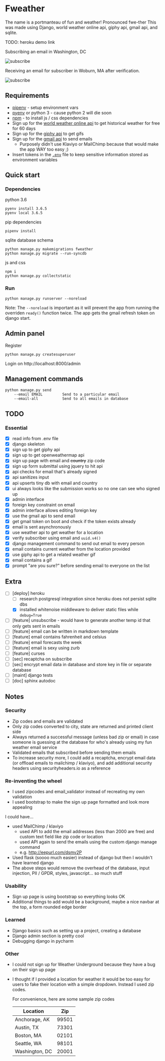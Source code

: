 # Fweather

The name is a portmanteau of fun and weather! Pronounced fwe-ther This was made using Django, world weather online api, giphy api, gmail api, and sqlite.

TODO: heroku demo link

Subscribing an email in Washington, DC

![subscribe](images/subscribe.png)

Receiving an email for subscriber in Woburn, MA after verification.

![subscribe](images/email.png)

## Requirements

* [pipenv](https://docs.pipenv.org) - setup environment vars
* [pyenv](https://github.com/pyenv/pyenv) or python 3 - cause python 2 will die soon
* [npm](https://www.npmjs.com/get-npm) - to install js / css dependencies
* Sign up for the [world weather online api](https://developer.worldweatheronline.com) to get historical weather for free for 60 days
* Sign up for the [giphy api](https://developers.giphy.com) to get gifs
* Sign up for the [gmail api]() to send emails
    * Purposely didn't use Klaviyo or MailChimp because that would make the app WAY too easy ;)
* Insert tokens in the [`.env`](https://medium.com/@thejasonfile/using-dotenv-package-to-create-environment-variables-33da4ac4ea8f) file to keep sensitive information stored as environment variables

## Quick start

### Dependencies

python 3.6

    pyenv install 3.6.5
    pyenv local 3.6.5

pip dependencies

    pipenv install

sqlite database schema

    python manage.py makemigrations fweather
    python manage.py migrate --run-syncdb

js and css

    npm i
    python manage.py collectstatic

### Run

    python manage.py runserver --noreload

Note: The `--noreload` is important as it will prevent the app from running the overriden `ready()` function twice. The app gets the gmail refresh token on django start.

## Admin panel

Register

    python manage.py createsuperuser

Login on http://localhost:8000/admin

## Management commands

    python manage.py send
        --email EMAIL         Send to a particular email
        --email-all           Send to all emails in database

## TODO

### Essential

- [x] read info from .env file
- [x] django skeleton
- [x] sign up to get giphy api
- [x] sign up to get openweathermap api
- [x] sign up page with email and ~~country~~ zip code
- [x] sign up form submittal using jquery to hit api
- [x] api checks for email that's already signed
- [x] api sanitizes input
- [x] api upserts tiny db with email and country
- [x] ui always looks like the submission works so no one can see who signed up
- [x] admin interface
- [x] foreign key constraint on email
- [x] admin interface allows editing foreign key
- [x] use the gmail api to send email
- [x] get gmail token on boot and check if the token exists already
- [x] email is sent asynchronously
- [x] use weather api to get weather for a location
- [x] verify subscriber using email and `uuid.v4()`
- [x] django management command to send out email to every person
- [x] email contains current weather from the location provided
- [x] use giphy api to get a related weather gif
- [x] email contains a gif
- [x] prompt "are you sure?" before sending email to everyone on the list

## Extra

- [ ] \[deploy\] heroku
    - [ ] research postgresql integration since heroku does not persist sqlite dbs
    - [x] installed whitenoise middleware to deliver static files while `debug=True`

- [ ] \[feature\] unsubscribe - would have to generate another temp id that only gets sent in emails
- [ ] \[feature\] email can be written in markdown template
- [ ] \[feature\] email contains fahrenheit and celsius
- [ ] \[feature\] email forecasts the week
- [ ] \[feature\] email is sexy using zurb
- [ ] \[feature\] curses
- [ ] \[sec\] recaptcha on subscribe
- [ ] \[sec\] encrypt email data in database and store key in file or separate database
- [ ] \[maint\] django tests
- [ ] \[doc\] sphinx autodoc

## Notes

### Security

- Zip codes and emails are validated
- Only zip codes converted to city, state are returned and printed client side
- Always returned a successful message (unless bad zip or email) in case someone is guessing at the database for who's already using my fun weather email service
- Validated emails that subscribed before sending them emails
- To increase security more, I could add a recaptcha, encrypt email data (or offload emails to mailchimp / klaviyo), and add additional security headers using securityheaders.io as a reference

### Re-inventing the wheel

- I used zipcodes and email_validator instead of recreating my own validation
- I used bootstrap to make the sign up page formatted and look more appealing

I could have...

- used MailChimp / klaviyo
    - used API to add the email addresses (less than 2000 are free) and custom text field like zip code or location
    - used API again to send the emails using the custom django manage command
    - e.g. http://eepurl.com/dsmv2P
- Used flask (soooo much easier) instead of django but then I wouldn't have learned django
- The above steps would remove the overhead of the database, input injection, PII / GPDR, styles, javascript... so much stuff

### Usability

- Sign up page is using bootstrap so everything looks OK
- Additional things to add would be a background, maybe a nice navbar at the top, a form rounded edge border

### Learned

- Django basics such as setting up a project, creating a database
- Django admin section is pretty cool
- Debugging django in pycharm

### Other

- I could not sign up for Weather Underground because they have a bug on their sign up page
- I thought if I provided a location for weather it would be too easy for users to fake their location with a simple dropdown. Instead I used zip codes.

    For convenience, here are some sample zip codes

    | Location | Zip |
    |---|---|
    | Anchorage, AK  | 99501  |
    | Austin, TX  | 73301  |
    | Boston, MA  | 02101  |
    | Seattle, WA  | 98101  |
    | Washington, DC  | 20001  |
